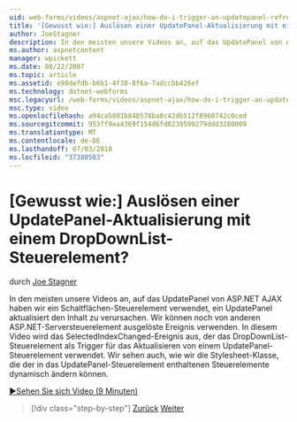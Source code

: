 ```yaml
---
uid: web-forms/videos/aspnet-ajax/how-do-i-trigger-an-updatepanel-refresh-from-a-dropdownlist-control
title: '[Gewusst wie:] Auslösen einer UpdatePanel-Aktualisierung mit einem DropDownList-Steuerelement? | Microsoft-Dokumentation'
author: JoeStagner
description: In den meisten unsere Videos an, auf das UpdatePanel von ASP.NET AJAX haben wir ein Schaltflächen-Steuerelement verwendet, ein UpdatePanel aktualisiert den Inhalt zu verursachen. Wir können noch ein Ereignis verwenden...
ms.author: aspnetcontent
manager: wpickett
ms.date: 08/22/2007
ms.topic: article
ms.assetid: e90defdb-b6b1-4f38-8f6a-7adccbb426ef
ms.technology: dotnet-webforms
msc.legacyurl: /web-forms/videos/aspnet-ajax/how-do-i-trigger-an-updatepanel-refresh-from-a-dropdownlist-control
msc.type: video
ms.openlocfilehash: a94ca5891b848578ba8c42db512f8960742c0ced
ms.sourcegitcommit: 953ff9ea4369f154d6fd0239599279ddd3280009
ms.translationtype: MT
ms.contentlocale: de-DE
ms.lasthandoff: 07/03/2018
ms.locfileid: "37380583"
---
```

<a name="how-do-i-trigger-an-updatepanel-refresh-from-a-dropdownlist-control"></a>[Gewusst wie:] Auslösen einer UpdatePanel-Aktualisierung mit einem DropDownList-Steuerelement?
====================
durch [Joe Stagner](https://github.com/JoeStagner)

In den meisten unsere Videos an, auf das UpdatePanel von ASP.NET AJAX haben wir ein Schaltflächen-Steuerelement verwendet, ein UpdatePanel aktualisiert den Inhalt zu verursachen. Wir können noch von anderen ASP.NET-Serversteuerelement ausgelöste Ereignis verwenden. In diesem Video wird das SelectedIndexChanged-Ereignis aus, der das DropDownList-Steuerelement als Trigger für das Aktualisieren von einem UpdatePanel-Steuerelement verwendet. Wir sehen auch, wie wir die Stylesheet-Klasse, die der in das UpdatePanel-Steuerelement enthaltenen Steuerelemente dynamisch ändern können.

[&#9654;Sehen Sie sich Video (9 Minuten)](https://channel9.msdn.com/Blogs/ASP-NET-Site-Videos/how-do-i-trigger-an-updatepanel-refresh-from-a-dropdownlist-control)

> [!div class="step-by-step"]
> [Zurück](how-do-i-implement-the-persistent-communications-pattern-using-web-services.md)
> [Weiter](how-do-i-create-an-aspnet-ajax-extender-from-scratch.md)
